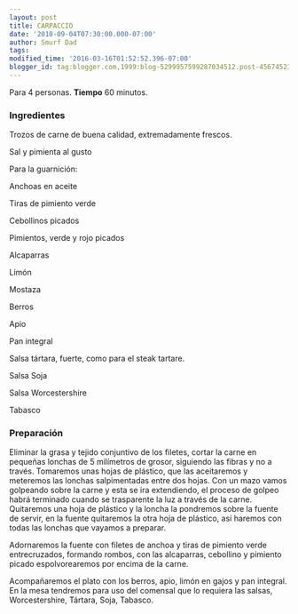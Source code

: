 ```yaml
---
layout: post
title: CARPACCIO
date: '2010-09-04T07:30:00.000-07:00'
author: Smurf Dad
tags: 
modified_time: '2016-03-16T01:52:52.396-07:00'
blogger_id: tag:blogger.com,1999:blog-5299957599287034512.post-4567452349732102253
---
```


Para 4 personas.
<b>Tiempo</b> 60 minutos.

<h3>Ingredientes</h3>

Trozos de carne de buena calidad, extremadamente frescos.

Sal y pimienta al gusto

Para la guarnición:

Anchoas en aceite

Tiras de pimiento verde

Cebollinos picados

Pimientos, verde y rojo picados

Alcaparras

Limón

Mostaza

Berros

Apio

Pan integral

Salsa tártara, fuerte, como para el steak tartare.

Salsa Soja

Salsa Worcestershire

Tabasco

<h3>Preparación</h3>

Eliminar la grasa y tejido conjuntivo de los filetes, cortar la carne en pequeñas lonchas de 5 milímetros de grosor, siguiendo las fibras y no a través. Tomaremos unas hojas de plástico, que las aceitaremos y meteremos las lonchas salpimentadas entre dos hojas. Con un mazo vamos golpeando sobre la carne y esta se ira extendiendo, el proceso de golpeo habrá terminado cuando se trasparente la luz a través de la carne. Quitaremos una hoja de plástico y la loncha la pondremos sobre la fuente de servir, en la fuente quitaremos la otra hoja de plástico, así haremos con todas las lonchas que vayamos a preparar.

Adornaremos la fuente con filetes de anchoa y tiras de pimiento verde entrecruzados, formando rombos, con las alcaparras, cebollino y pimiento picado espolvorearemos por encima de la carne.

Acompañaremos el plato con los berros, apio, limón en gajos y pan integral. En la mesa tendremos para uso del comensal que lo requiera las salsas, Worcestershire, Tártara, Soja, Tabasco.

